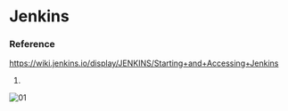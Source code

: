 # Jenkins 

### Reference
https://wiki.jenkins.io/display/JENKINS/Starting+and+Accessing+Jenkins

1. 
![01](https://user-images.githubusercontent.com/24940067/32417617-0b3b2bae-c22a-11e7-97b7-1f6683bd0013.JPG)
